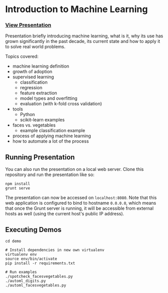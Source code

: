 # Introduction to Machine Learning

### [View Presentation](http://donaldwhyte.github.io/intro-to-ml/)

Presentation briefly introducing machine learning, what is it, why its use has grown significantly in the past decade, its current state and how to apply it to solve real world problems.

Topics covered:

* machine learning definition
* growth of adoption
* supervised learning
    - classification
    - regression
    - feature extraction
    - model types and overfitting
    - evaluation (with k-fold cross validation)
* tools
    - Python
    - scikit-learn examples
* faces vs. vegetables
    - example classification example
* process of applying machine learning
* how to automate a lot of the process

## Running Presentation

You can also run the presentation on a local web server. Clone this repository and run the presentation like so:

```
npm install
grunt serve
```

The presentation can now be accessed on `localhost:8080`. Note that this web application is configured to bind to hostname `0.0.0.0`, which means that once the Grunt server is running, it will be accessible from external hosts as well (using the current host's public IP address).

## Executing Demos

```
cd demo

# Install dependencies in new own virtualenv
virtualenv env
source env/bin/activate
pip install -r requirements.txt

# Run examples
./spotcheck_facesvegetables.py
./automl_digits.py
./automl_facesvegetables.py
```

